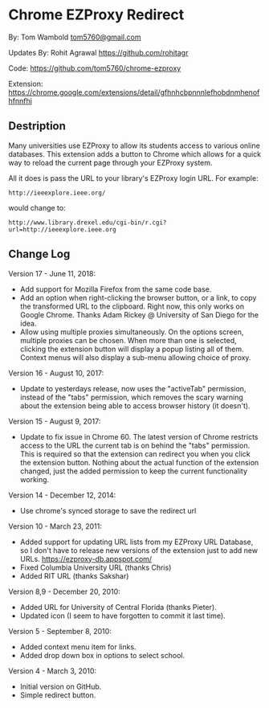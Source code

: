 Chrome EZProxy Redirect
=======================

By: Tom Wambold <tom5760@gmail.com>

Updates By: Rohit Agrawal <https://github.com/rohitagr>

Code: https://github.com/tom5760/chrome-ezproxy

Extension: https://chrome.google.com/extensions/detail/gfhnhcbpnnnlefhobdnmhenofhfnnfhi

Destription
-----------

Many universities use EZProxy to allow its students access to various online
databases.  This extension adds a button to Chrome which allows for a quick way
to reload the current page through your EZProxy system.

All it does is pass the URL to your library's EZProxy login URL.  For example:

    http://ieeexplore.ieee.org/

would change to:

    http://www.library.drexel.edu/cgi-bin/r.cgi?url=http://ieeexplore.ieee.org

Change Log
----------

Version 17 - June 11, 2018:
* Add support for Mozilla Firefox from the same code base.
* Add an option when right-clicking the browser button, or a link, to copy the
  transformed URL to the clipboard. Right now, this only works on Google
  Chrome. Thanks Adam Rickey @ University of San Diego for the idea.
* Allow using multiple proxies simultaneously. On the options screen, multiple
  proxies can be chosen. When more than one is selected, clicking the extension
  button will display a popup listing all of them.  Context menus will also
  display a sub-menu allowing choice of proxy.

Version 16 - August 10, 2017:
* Update to yesterdays release, now uses the "activeTab" permission, instead of
  the "tabs" permission, which removes the scary warning about the extension
  being able to access browser history (it doesn't).

Version 15 - August 9, 2017:
* Update to fix issue in Chrome 60.  The latest version of Chrome restricts
  access to the URL the current tab is on behind the "tabs" permission.  This
  is required so that the extension can redirect you when you click the
  extension button.  Nothing about the actual function of the extension
  changed, just the added permission to keep the current functionality working.

Version 14 - December 12, 2014:
* Use chrome's synced storage to save the redirect url

Version 10 - March 23, 2011:
* Added support for updating URL lists from my EZProxy URL Database, so
  I don't have to release new versions of the extension just to add new
  URLs. https://ezproxy-db.appspot.com/
* Fixed Columbia University URL (thanks Chris)
* Added RIT URL (thanks Sakshar)

Version 8,9 - December 20, 2010:
* Added URL for University of Central Florida (thanks Pieter).
* Updated icon (I seem to have forgotten to commit it last time).

Version 5 - September 8, 2010:
* Added context menu item for links.
* Added drop down box in options to select school.

Version 4 - March 3, 2010:
* Initial version on GitHub.
* Simple redirect button.

